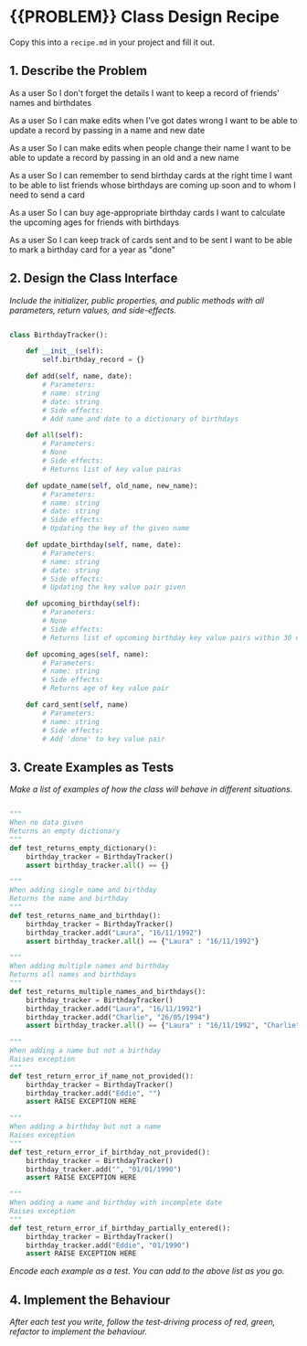 # {{PROBLEM}} Class Design Recipe

Copy this into a `recipe.md` in your project and fill it out.

## 1. Describe the Problem

As a user
So I don't forget the details
I want to keep a record of friends' names and birthdates

As a user
So I can make edits when I've got dates wrong
I want to be able to update a record by passing in a name and new date

As a user
So I can make edits when people change their name
I want to be able to update a record by passing in an old and a new name

As a user
So I can remember to send birthday cards at the right time
I want to be able to list friends whose birthdays are coming up soon and to whom I need to send a card

As a user
So I can buy age-appropriate birthday cards
I want to calculate the upcoming ages for friends with birthdays

As a user
So I can keep track of cards sent and to be sent
I want to be able to mark a birthday card for a year as "done"


## 2. Design the Class Interface

_Include the initializer, public properties, and public methods with all parameters, return values, and side-effects._

```python

class BirthdayTracker():

    def __init__(self):
        self.birthday_record = {}

    def add(self, name, date):
        # Parameters: 
        # name: string
        # date: string
        # Side effects:
        # Add name and date to a dictionary of birthdays

    def all(self):
        # Parameters: 
        # None
        # Side effects:
        # Returns list of key value pairas

    def update_name(self, old_name, new_name):
        # Parameters: 
        # name: string
        # date: string
        # Side effects:
        # Updating the key of the given name

    def update_birthday(self, name, date):
        # Parameters: 
        # name: string
        # date: string
        # Side effects:
        # Updating the key value pair given

    def upcoming_birthday(self):
        # Parameters: 
        # None
        # Side effects:
        # Returns list of upcoming birthday key value pairs within 30 days

    def upcoming_ages(self, name):
        # Parameters: 
        # name: string
        # Side effects:
        # Returns age of key value pair

    def card_sent(self, name)
        # Parameters: 
        # name: string
        # Side effects:
        # Add 'done' to key value pair

```

## 3. Create Examples as Tests

_Make a list of examples of how the class will behave in different situations._

``` python

"""
When no data given
Returns an empty dictionary
"""
def test_returns_empty_dictionary():
    birthday_tracker = BirthdayTracker()
    assert birthday_tracker.all() == {}

"""
When adding single name and birthday
Returns the name and birthday
"""
def test_returns_name_and_birthday():
    birthday_tracker = BirthdayTracker()
    birthday_tracker.add("Laura", "16/11/1992")
    assert birthday_tracker.all() == {"Laura" : "16/11/1992"}

"""
When adding multiple names and birthday
Returns all names and birthdays
"""
def test_returns_multiple_names_and_birthdays():
    birthday_tracker = BirthdayTracker()
    birthday_tracker.add("Laura", "16/11/1992")
    birthday_tracker.add("Charlie", "26/05/1994")
    assert birthday_tracker.all() == {"Laura" : "16/11/1992", "Charlie" : "26/05/1994"}

"""
When adding a name but not a birthday
Raises exception
"""
def test_return_error_if_name_not_provided():
    birthday_tracker = BirthdayTracker()
    birthday_tracker.add("Eddie", "")
    assert RAISE EXCEPTION HERE

"""
When adding a birthday but not a name
Raises exception
"""
def test_return_error_if_birthday_not_provided():
    birthday_tracker = BirthdayTracker()
    birthday_tracker.add("", "01/01/1990")
    assert RAISE EXCEPTION HERE

"""
When adding a name and birthday with incomplete date
Raises exception
"""
def test_return_error_if_birthday_partially_entered():
    birthday_tracker = BirthdayTracker()
    birthday_tracker.add("Eddie", "01/1990")
    assert RAISE EXCEPTION HERE
```

_Encode each example as a test. You can add to the above list as you go._

## 4. Implement the Behaviour

_After each test you write, follow the test-driving process of red, green, refactor to implement the behaviour._
